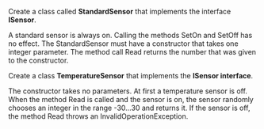 Create a class called **StandardSensor** that implements the interface **ISensor**.

A standard sensor is always on. Calling the methods SetOn and SetOff has no effect. The StandardSensor must have a constructor that takes one integer parameter. The method call Read returns the number that was given to the constructor.

Create a class **TemperatureSensor** that implements the **ISensor interface**.

The constructor takes no parameters.
At first a temperature sensor is off.
When the method Read is called and the sensor is on, the sensor randomly chooses an integer in the range -30...30 and returns it.
If the sensor is off, the method Read throws an InvalidOperationException.
